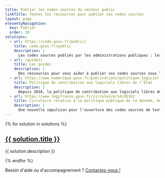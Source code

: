 ```yaml
---
title: Publier les codes sources du secteur public
linkTitle: Toutes les ressources pour publier vos codes sources
layout: page
eleventyNavigation:
  key: Publier
  order: 20
solutions:
  - url: https://code.gouv.fr/public/
    title: code.gouv.fr/public
    description: |
      Les codes sources publiés par les administrations publiques : les dépôts sur GitHub, GitLab ou des instances locales de GitLab.
  - url: /guides/
    title: Les guides
    description: |
      Des ressources pour vous aider à publier vos codes sources sous licence libre : guide pratique, guide juridique et liste des licences autorisées.
  - url: https://www.numerique.gouv.fr/publications/politique-logiciel-libre/
    title: Politique de contribution aux logiciels libres de l’État
    description: |
      Depuis 2018, la politique de contribution aux logiciels libres de l’État guide l'ouverture des codes sources publics et la contribution à des projets tiers.
  - url: https://www.legifrance.gouv.fr/circulaire/id/45162
    title: Circulaire relative à la politique publique de la donnée, des algorithmes et des codes sources
    description: |
      Une nouvelle impulsion pour l'ouverture des codes sources de toutes les administrations.
---
```


<div class="fr-grid-row fr-grid-row--gutters">

  {% for solution in solutions %}
  <div class="fr-col-12 fr-col-md-6">
    <div class="fr-card fr-enlarge-link">
      <div class="fr-card__body">
        <div class="fr-card__content">
          <h2 class="fr-card__title">
            <a href="{{ solution.url }}" class="fr-card__link">{{ solution.title }}</a>
          </h2>
          <p class="fr-card__desc">{{ solution.description }}</p>
        </div>
      </div>
    </div>
  </div>
  {% endfor %}

</div>

<div class="fr-highlight">
  <p>Besoin d'aide ou d'accompagnement ?  <a href="mailto:contact@code.gouv.fr">Contactez-nous !</a></p>
</div>
